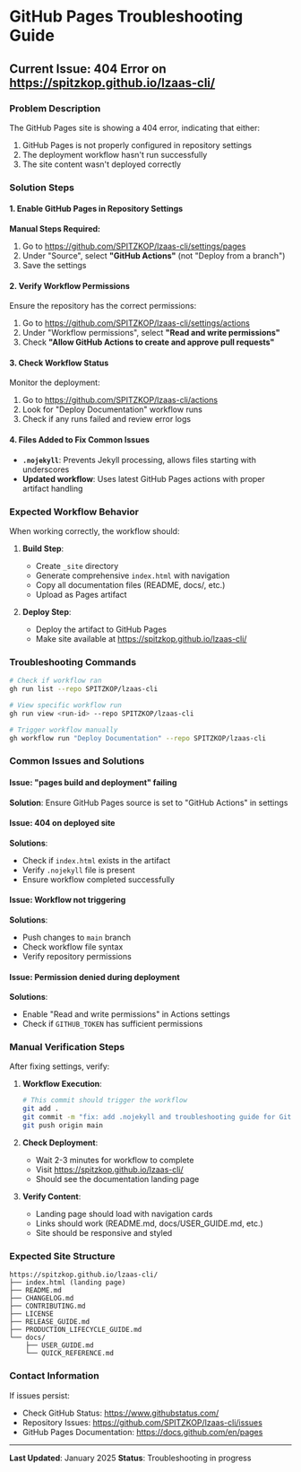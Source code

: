 # GitHub Pages Troubleshooting Guide

## Current Issue: 404 Error on https://spitzkop.github.io/lzaas-cli/

### Problem Description
The GitHub Pages site is showing a 404 error, indicating that either:
1. GitHub Pages is not properly configured in repository settings
2. The deployment workflow hasn't run successfully
3. The site content wasn't deployed correctly

### Solution Steps

#### 1. Enable GitHub Pages in Repository Settings

**Manual Steps Required:**
1. Go to https://github.com/SPITZKOP/lzaas-cli/settings/pages
2. Under "Source", select **"GitHub Actions"** (not "Deploy from a branch")
3. Save the settings

#### 2. Verify Workflow Permissions

Ensure the repository has the correct permissions:
1. Go to https://github.com/SPITZKOP/lzaas-cli/settings/actions
2. Under "Workflow permissions", select **"Read and write permissions"**
3. Check **"Allow GitHub Actions to create and approve pull requests"**

#### 3. Check Workflow Status

Monitor the deployment:
1. Go to https://github.com/SPITZKOP/lzaas-cli/actions
2. Look for "Deploy Documentation" workflow runs
3. Check if any runs failed and review error logs

#### 4. Files Added to Fix Common Issues

- **`.nojekyll`**: Prevents Jekyll processing, allows files starting with underscores
- **Updated workflow**: Uses latest GitHub Pages actions with proper artifact handling

### Expected Workflow Behavior

When working correctly, the workflow should:

1. **Build Step**:
   - Create `_site` directory
   - Generate comprehensive `index.html` with navigation
   - Copy all documentation files (README, docs/, etc.)
   - Upload as Pages artifact

2. **Deploy Step**:
   - Deploy the artifact to GitHub Pages
   - Make site available at https://spitzkop.github.io/lzaas-cli/

### Troubleshooting Commands

```bash
# Check if workflow ran
gh run list --repo SPITZKOP/lzaas-cli

# View specific workflow run
gh run view <run-id> --repo SPITZKOP/lzaas-cli

# Trigger workflow manually
gh workflow run "Deploy Documentation" --repo SPITZKOP/lzaas-cli
```

### Common Issues and Solutions

#### Issue: "pages build and deployment" failing
**Solution**: Ensure GitHub Pages source is set to "GitHub Actions" in settings

#### Issue: 404 on deployed site
**Solutions**:
- Check if `index.html` exists in the artifact
- Verify `.nojekyll` file is present
- Ensure workflow completed successfully

#### Issue: Workflow not triggering
**Solutions**:
- Push changes to `main` branch
- Check workflow file syntax
- Verify repository permissions

#### Issue: Permission denied during deployment
**Solutions**:
- Enable "Read and write permissions" in Actions settings
- Check if `GITHUB_TOKEN` has sufficient permissions

### Manual Verification Steps

After fixing settings, verify:

1. **Workflow Execution**:
   ```bash
   # This commit should trigger the workflow
   git add .
   git commit -m "fix: add .nojekyll and troubleshooting guide for GitHub Pages"
   git push origin main
   ```

2. **Check Deployment**:
   - Wait 2-3 minutes for workflow to complete
   - Visit https://spitzkop.github.io/lzaas-cli/
   - Should see the documentation landing page

3. **Verify Content**:
   - Landing page should load with navigation cards
   - Links should work (README.md, docs/USER_GUIDE.md, etc.)
   - Site should be responsive and styled

### Expected Site Structure

```
https://spitzkop.github.io/lzaas-cli/
├── index.html (landing page)
├── README.md
├── CHANGELOG.md
├── CONTRIBUTING.md
├── LICENSE
├── RELEASE_GUIDE.md
├── PRODUCTION_LIFECYCLE_GUIDE.md
└── docs/
    ├── USER_GUIDE.md
    └── QUICK_REFERENCE.md
```

### Contact Information

If issues persist:
- Check GitHub Status: https://www.githubstatus.com/
- Repository Issues: https://github.com/SPITZKOP/lzaas-cli/issues
- GitHub Pages Documentation: https://docs.github.com/en/pages

---

**Last Updated**: January 2025
**Status**: Troubleshooting in progress
